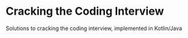 # Cracking the Coding Interview

Solutions to cracking the coding interview, implemented in Kotlin/Java
